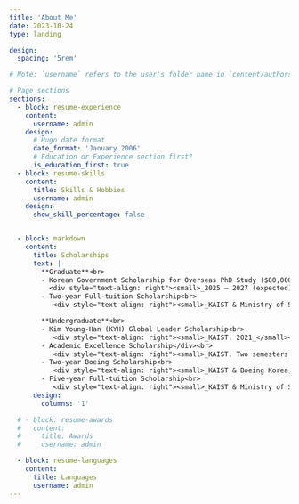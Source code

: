 ```yaml
---
title: 'About Me'
date: 2023-10-24
type: landing

design:
  spacing: '5rem'

# Note: `username` refers to the user's folder name in `content/authors/`

# Page sections
sections:
  - block: resume-experience
    content:
      username: admin
    design:
      # Hugo date format
      date_format: 'January 2006'
      # Education or Experience section first?
      is_education_first: true
  - block: resume-skills
    content:
      title: Skills & Hobbies
      username: admin
    design:
      show_skill_percentage: false


  - block: markdown
    content:
      title: Scholarships
      text: |-
        **Graduate**<br>
        - Korean Government Scholarship for Overseas PhD Study ($80,000)<br>
          <div style="text-align: right"><small>_2025 – 2027 (expected)_</small><br></div>
        - Two-year Full-tuition Scholarship<br>
           <div style="text-align: right"><small>_KAIST & Ministry of Science and ICT, 2023 – 2025_</small></div>

        **Undergraduate**<br>
        - Kim Young-Han (KYH) Global Leader Scholarship<br>
           <div style="text-align: right"><small>_KAIST, 2021_</small><br>
        - Academic Excellence Scholarship</div><br>
           <div style="text-align: right"><small>_KAIST, Two semesters in 2021_</small</div>><br>
        - Two-year Boeing Scholarship<br>
           <div style="text-align: right"><small>_KAIST & Boeing Korea, 2020-2021_</small></div><br>
        - Five-year Full-tuition Scholarship<br>
           <div style="text-align: right"><small>_KAIST & Ministry of Science and ICT, 2018-2023_</small></div><br>
      design:
        columns: '1'

  # - block: resume-awards
  #   content:
  #     title: Awards
  #     username: admin

  - block: resume-languages
    content:
      title: Languages
      username: admin
---
```

